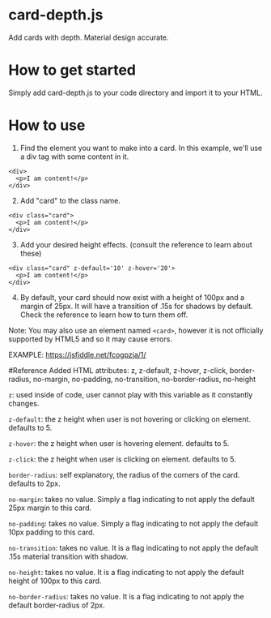 # card-depth.js
Add cards with depth. Material design accurate. 

# How to get started
Simply add card-depth.js to your code directory and import it to your HTML.

# How to use
1. Find the element you want to make into a card. In this example, we'll use a div tag with some content in it.
```
<div>
  <p>I am content!</p>
</div>
```
2. Add "card" to the class name.
```
<div class="card">
  <p>I am content!</p>
</div>
```
3. Add your desired height effects. (consult the reference to learn about these)
```
<div class="card" z-default='10' z-hover='20'>
  <p>I am content!</p>
</div>
```

4. By default, your card should now exist with a height of 100px and a margin of 25px. It will have a transition of .15s for shadows by default. Check the reference to learn how to turn them off.

Note: You may also use an element named `<card>`, however it is not officially supported by HTML5 and so it may cause errors.

EXAMPLE: https://jsfiddle.net/fcogpzja/1/



#Reference
Added HTML attributes: z, z-default, z-hover, z-click, border-radius, no-margin, no-padding, no-transition, no-border-radius, no-height

`z`: used inside of code, user cannot play with this variable as it constantly changes.

`z-default`: the z height when user is not hovering or clicking on element. defaults to 5.

`z-hover`: the z height when user is hovering element. defaults to 5.

`z-click`: the z height when user is clicking on element. defaults to 5.

`border-radius`: self explanatory, the radius of the corners of the card. defaults to 2px.

`no-margin`: takes no value. Simply a flag indicating to not apply the default 25px margin to this card.

`no-padding`: takes no value. Simply a flag indicating to not apply the default 10px padding to this card.

`no-transition`: takes no value. It is a flag indicating to not apply the default .15s material transition with shadow.

`no-height`: takes no value. It is a flag indicating to not apply the default height of 100px to this card.

`no-border-radius`: takes no value. It is a flag indicating to not apply the default border-radius of 2px.

